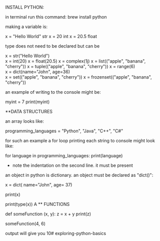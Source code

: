 
INSTALL PYTHON:

in terminal run this command:
 brew install python

 making a variable is: 

x = "Hello World"	str	
x = 20	            int	
x = 20.5            float

type does not need to be declared but can be

x = str("Hello World")	
x = int(20)	
x = float(20.5)	
x = complex(1j)	
x = list(("apple", "banana", "cherry"))
x = tuple(("apple", "banana", "cherry"))
x = range(6)	
x = dict(name="John", age=36)	
x = set(("apple", "banana", "cherry"))
x = frozenset(("apple", "banana", "cherry"))

an example of writing to the console might be: 

myint = 7
print(myint)


**DATA STRUCTURES 

an array looks like:

programming_languages = "Python", "Java", "C++", "C#"

for such an example a for loop printing each string to console might look like:

for language in programming_languages:
    print(language)

* note the indentation on the second line. it must be present


an object in python is dictionary. an object must be declared as "dict()":

x = dict( name="John", age= 37)

print(x)

print(type(x)) 
A
** FUNCTIONS

def someFunction (x, y):
    z = x + y
    print(z)

someFunction(4, 6)

output will give you 10# exploring-python-basics
